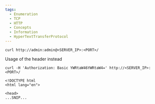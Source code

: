```yaml
---
tags:
  - Enumeration
  - TCP
  - HTTP
  - Concepts
  - Information
  - HyperTextTransferProtocol
---
```


```shell-session
curl http://admin:admin@<SERVER_IP>:<PORT>/
```

Usage of the header instead

```shell-session
curl -H 'Authorization: Basic YWRtaW46YWRtaW4=' http://<SERVER_IP>:<PORT>/

<!DOCTYPE html
<html lang="en">

<head>
...SNIP...
```